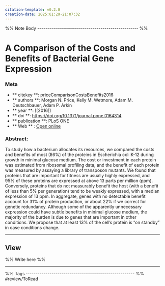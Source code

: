 ```yaml
---
citation-template: v0.2.0
creation-date: 2025:01:20-21:07:32
---
```


%% Note Body --------------------------------------------------- %%
# A Comparison of the Costs and Benefits of Bacterial Gene Expression

### Meta
- ** citekey **: priceComparisonCostsBenefits2016
- ** authors **: Morgan N. Price, Kelly M. Wetmore, Adam M. Deutschbauer, Adam P. Arkin
- ** year **: [[2016]]
- ** doi **: https://doi.org/10.1371/journal.pone.0164314
- ** publication **: PLoS ONE
- ** Web ** : [Open online](https://www.ncbi.nlm.nih.gov/pmc/articles/PMC5053530/)


### Abstract:
To study how a bacterium allocates its resources, we compared the costs and benefits of most (86%) of the proteins in Escherichia coli K-12 during growth in minimal glucose medium. The cost or investment in each protein was estimated from ribosomal profiling data, and the benefit of each protein was measured by assaying a library of transposon mutants. We found that proteins that are important for fitness are usually highly expressed, and 95% of these proteins are expressed at above 13 parts per million (ppm). Conversely, proteins that do not measurably benefit the host (with a benefit of less than 5% per generation) tend to be weakly expressed, with a median expression of 13 ppm. In aggregate, genes with no detectable benefit account for 31% of protein production, or about 22% if we correct for genetic redundancy. Although some of the apparently unnecessary expression could have subtle benefits in minimal glucose medium, the majority of the burden is due to genes that are important in other conditions. We propose that at least 13% of the cell’s protein is “on standby” in case conditions change.

___

## View

%% Write here %%





___
%% Tags  ------------------------------------------------------- %%
#review/ToRead